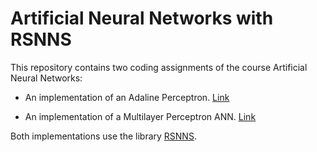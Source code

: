 # Artificial Neural Networks with RSNNS
This repository contains two coding assignments of the course Artificial Neural Networks:

  - An implementation of an Adaline Perceptron. [Link](adaline)
  
  - An implementation of a Multilayer Perceptron ANN. [Link](multilayer-perceptron)

Both implementations use the library [RSNNS](https://www.rdocumentation.org/packages/RSNNS/versions/0.4-14/topics/RSNNS-package).
